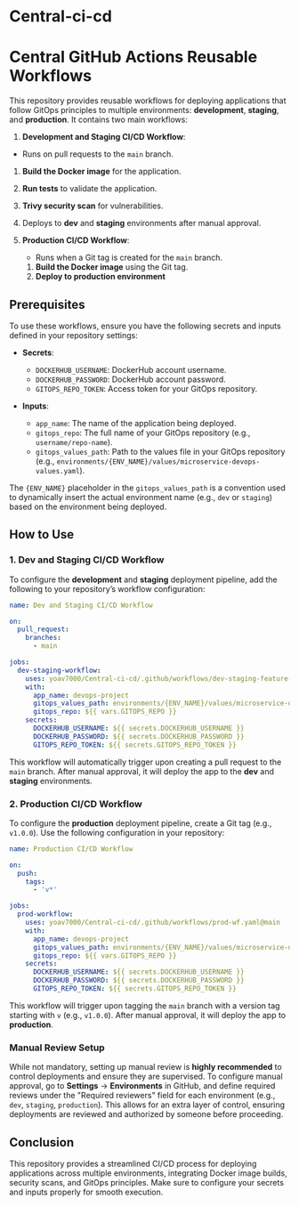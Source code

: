 # Central-ci-cd
# Central GitHub Actions Reusable Workflows

This repository provides reusable workflows for deploying applications that follow GitOps principles to multiple environments: **development**, **staging**, and **production**. It contains two main workflows:

1. **Development and Staging CI/CD Workflow**:
  - Runs on pull requests to the `main` branch.
  1. **Build the Docker image** for the application.
  2. **Run tests** to validate the application.
  3. **Trivy security scan** for vulnerabilities.
  4. Deploys to **dev** and **staging** environments after manual approval.

2. **Production CI/CD Workflow**:
   - Runs when a Git tag is created for the `main` branch.
   1. **Build the Docker image** using the Git tag.
   2. **Deploy to production environment**

## Prerequisites

To use these workflows, ensure you have the following secrets and inputs defined in your repository settings:

- **Secrets**:
  - `DOCKERHUB_USERNAME`: DockerHub account username.
  - `DOCKERHUB_PASSWORD`: DockerHub account password.
  - `GITOPS_REPO_TOKEN`: Access token for your GitOps repository.

- **Inputs**:
  - `app_name`: The name of the application being deployed.
  - `gitops_repo`: The full name of your GitOps repository (e.g., `username/repo-name`).
  - `gitops_values_path`: Path to the values file in your GitOps repository (e.g., `environments/{ENV_NAME}/values/microservice-devops-values.yaml`).

The `{ENV_NAME}` placeholder in the `gitops_values_path` is a convention used to dynamically insert the actual environment name (e.g., `dev` or `staging`) based on the environment being deployed.

## How to Use

### 1. Dev and Staging CI/CD Workflow

To configure the **development** and **staging** deployment pipeline, add the following to your repository’s workflow configuration:

```yaml
name: Dev and Staging CI/CD Workflow

on:
  pull_request:
    branches:
      - main

jobs:
  dev-staging-workflow:
    uses: yoav7000/Central-ci-cd/.github/workflows/dev-staging-feature-branch-wf.yaml@main
    with:
      app_name: devops-project
      gitops_values_path: environments/{ENV_NAME}/values/microservice-devops-values.yaml
      gitops_repo: ${{ vars.GITOPS_REPO }}
    secrets:
      DOCKERHUB_USERNAME: ${{ secrets.DOCKERHUB_USERNAME }}
      DOCKERHUB_PASSWORD: ${{ secrets.DOCKERHUB_PASSWORD }}
      GITOPS_REPO_TOKEN: ${{ secrets.GITOPS_REPO_TOKEN }}
```

This workflow will automatically trigger upon creating a pull request to the `main` branch. After manual approval, it will deploy the app to the **dev** and **staging** environments.

### 2. Production CI/CD Workflow

To configure the **production** deployment pipeline, create a Git tag (e.g., `v1.0.0`). Use the following configuration in your repository:

```yaml
name: Production CI/CD Workflow

on:
  push:
    tags:
      - 'v*'

jobs:
  prod-workflow:
    uses: yoav7000/Central-ci-cd/.github/workflows/prod-wf.yaml@main
    with:
      app_name: devops-project
      gitops_values_path: environments/{ENV_NAME}/values/microservice-devops-values.yaml
      gitops_repo: ${{ vars.GITOPS_REPO }}
    secrets:
      DOCKERHUB_USERNAME: ${{ secrets.DOCKERHUB_USERNAME }}
      DOCKERHUB_PASSWORD: ${{ secrets.DOCKERHUB_PASSWORD }}
      GITOPS_REPO_TOKEN: ${{ secrets.GITOPS_REPO_TOKEN }}
```

This workflow will trigger upon tagging the `main` branch with a version tag starting with `v` (e.g., `v1.0.0`). After manual approval, it will deploy the app to **production**.

### Manual Review Setup

While not mandatory, setting up manual review is **highly recommended** to control deployments and ensure they are supervised. To configure manual approval, go to **Settings** -> **Environments** in GitHub, and define required reviews under the "Required reviewers" field for each environment (e.g., `dev`, `staging`, `production`). This allows for an extra layer of control, ensuring deployments are reviewed and authorized by someone before proceeding.

## Conclusion

This repository provides a streamlined CI/CD process for deploying applications across multiple environments, integrating Docker image builds, security scans, and GitOps principles. Make sure to configure your secrets and inputs properly for smooth execution.
